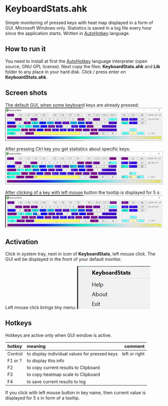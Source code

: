 # KeyboardStats.ahk

Simple monitoring of pressed keys with heat map displayed in a form of GUI.
Microsoft Windows only.
Statistics is saved in a log file every hour since the application starts.
Written in [AutoHotkey][] language.

## How to run it

You need to install at first the [AutoHotkey][] language interpreter (open source, GNU GPL license). Next copy the files: **KeyboardStats.ahk** and **Lib** folder to any place in your hard disk. Click / press enter on **KeyboardStats.ahk**.

## Screen shots

The default GUI, when some keyboard keys are already pressed:
![GUI 1](/pictures/GUI01.png) 

After pressing Ctrl key you get statistics about specific keys:
![GUI 1](/pictures/GUI02.png)

After clicking of a key with left mouse button the tooltip is displayed for 5 s:
![GUI 1](/pictures/GUI03.png)

## Activation

Click in system tray, next in icon of **KeyboardStats**, left mouse click. The GUI will be displayed in the front of your default monitor.

Left mouse click brings tiny menu:
![GUI 1](/pictures/Tray01.png)

## Hotkeys

Hotkeys are active only when GUI window is active.

| hotkey | meaning | comment |
| :---         |     :---      |          ---: |
| Control      | to display individual values for pressed keys     | left or right    |
| F1 or ?      | to display this info       |         |
| F2           | to copy current results to Clipboard | | 	
| F3			| to copy heatmap scale to Clipboard | |
| F4			| to save current results to log | |
	
If you click with left mouse button in key name, then current value is displayed for 5 s in form of a tooltip.

[AutoHotkey]: https://www.autohotkey.com/